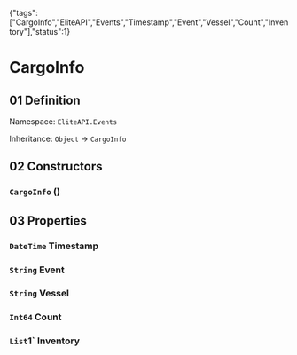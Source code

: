 {"tags":["CargoInfo","EliteAPI","Events","Timestamp","Event","Vessel","Count","Inventory"],"status":1}

# CargoInfo

## 01 Definition

Namespace: `EliteAPI.Events`

Inheritance: `Object` → `CargoInfo`

## 02 Constructors

### `CargoInfo` ()

## 03 Properties

### `DateTime` Timestamp

### `String` Event

### `String` Vessel

### `Int64` Count

### `List`1` Inventory

